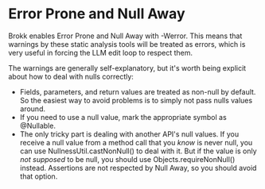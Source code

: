 # Error Prone and Null Away

Brokk enables Error Prone and Null Away with -Werror. This means that warnings by these static analysis tools
will be treated as errors, which is very useful in forcing the LLM edit loop to respect them.

The warnings are generally self-explanatory, but it's worth being explicit about how to deal with nulls correctly:

- Fields, parameters, and return values are treated as non-null by default. So the easiest way to avoid
  problems is to simply not pass nulls values around.
- If you need to use a null value, mark the appropriate symbol as @Nullable.
- The only tricky part is dealing with another API's null values. If you receive a null value from a
  method call that you *know* is never null, you can use NullnessUtil.castNonNull() to deal with it. But if the value
  is only *not supposed* to be null, you should use Objects.requireNonNull() instead. Assertions are not
  respected by Null Away, so you should avoid that option.

